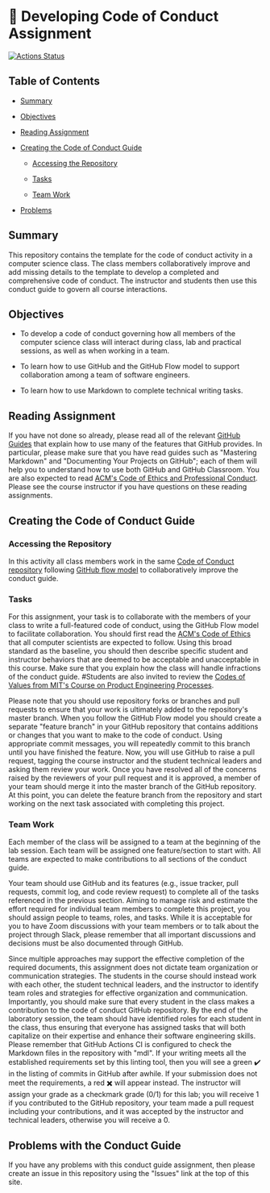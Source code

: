 # :crocodile: Developing Code of Conduct Assignment

[![Actions Status](https://github.com/Allegheny-Mozilla-Fellows/CodeOfConduct/workflows/linting/badge.svg)](https://github.com/Allegheny-Mozilla-Fellows/CodeOfConduct/actions)

## Table of Contents

- [Summary](#summary)

- [Objectives](#objectives)

- [Reading Assignment](#reading-assignment)

- [Creating the Code of Conduct Guide](#creating-the-code-of-conduct-guide)

  - [Accessing the Repository](#accessing-the-repository)

  - [Tasks](#tasks)

  - [Team Work](#team-work)

- [Problems](problems-with-the-conduct-guide)

## Summary

This repository contains the template for the code of conduct activity in a computer science class. The class members collaboratively improve and add missing details to the template to develop a completed and comprehensive code of conduct. The instructor and students then use this conduct guide to govern all course interactions.

## Objectives

- To develop a code of conduct governing how all members of the computer science class will interact during class, lab and practical sessions, as well as when working in a team.

- To learn how to use GitHub and the GitHub Flow model to support collaboration among a team of software engineers.

- To learn how to use Markdown to complete technical writing tasks.

## Reading Assignment

If you have not done so already, please read all of the relevant [GitHub Guides](https://guides.github.com/) that explain how to use many of the features that GitHub provides. In particular, please make sure that you have read guides such as "Mastering Markdown" and "Documenting Your Projects on GitHub"; each of them will help you to understand how to use both GitHub and GitHub Classroom. You are also expected to read [ACM's Code of Ethics and Professional Conduct](https://www.acm.org/code-of-ethics). Please see the course instructor if you have questions on these reading assignments.

## Creating the Code of Conduct Guide

### Accessing the Repository

In this activity all class members work in the same [Code of Conduct repository](https://github.com/Allegheny-Mozilla-Fellows/CodeOfConduct) following [GitHub flow model](https://help.github.com/articles/github-flow/) to collaboratively improve the conduct guide.

### Tasks

For this assignment, your task is to collaborate with the members of your class to write a full-featured code of conduct, using the GitHub Flow model to facilitate collaboration. You should first read the [ACM's Code of Ethics](https://www.acm.org/code-of-ethics) that all computer scientists are expected to follow. Using this broad standard as the baseline, you should then describe specific student and instructor behaviors that are deemed to be acceptable and unacceptable in this course. Make sure that you explain how the class will handle infractions of the conduct guide. 
#Students are also invited to
review the [Codes of Values from MIT's Course on Product Engineering
Processes](http://web.mit.edu/2.009/www/codeOfEthics/codeOfEthics.html). 

Please note that you should use repository forks or branches and pull requests to ensure that your work is ultimately added to the repository's master branch. When you follow the GitHub Flow model you should create a separate "feature branch" in your GitHub repository that contains additions or changes that you want to make to the code of conduct. Using appropriate commit messages, you will repeatedly commit to this branch until you have finished the feature. Now, you will use GitHub to raise a pull request, tagging the course instructor and the student technical leaders and asking them review your work. Once you have resolved all of the concerns raised by the reviewers of your pull request and it is approved, a member of your team should merge it into the master branch of the GitHub repository. At this point, you can delete the feature branch from the repository and start working on the next task associated with completing this project.

### Team Work

Each member of the class will be assigned to a team at the beginning of the lab session. Each team will be assigned one feature/section to start with. All teams are expected to make contributions to all sections of the conduct guide.

Your team should use GitHub and its features (e.g., issue tracker, pull requests, commit log, and code review request) to complete all of the tasks referenced in the previous section. Aiming to manage risk and estimate the effort required for individual team members to complete this project, you should assign people to teams, roles, and tasks. While it is acceptable for you to have Zoom discussions with your team members or to talk about the project through Slack, please remember that all important discussions and decisions must be also documented through GitHub.

Since multiple approaches may support the effective completion of the required documents, this assignment does not dictate team organization or communication strategies. The students in the course should instead work with each other, the student technical leaders, and the instructor to identify team roles and strategies for effective organization and communication. Importantly, you should make sure that every student in the class makes a contribution to the code of conduct GitHub repository. By the end of the laboratory session, the team should have identified roles for each student in the class, thus ensuring that everyone has assigned tasks that will both capitalize on their expertise and enhance their software engineering skills. Please remember that GitHub Actions CI is configured to check the Markdown files in the repository with "mdl". If your writing meets all the established requirements set by this linting tool, then you will see a green :heavy_check_mark: in the listing of commits in GitHub after awhile. If your submission does not meet the requirements, a red :heavy_multiplication_x: will appear instead. The instructor will assign your grade as a checkmark grade (0/1) for this lab; you will receive 1 if you contributed to the GitHub repository, your team made a pull request including your contributions, and it was accepted by the instructor and technical leaders, otherwise you will receive a 0.

## Problems with the Conduct Guide

If you have any problems with this conduct guide assignment, then please create an issue in this repository using the "Issues" link at the top of this site.
